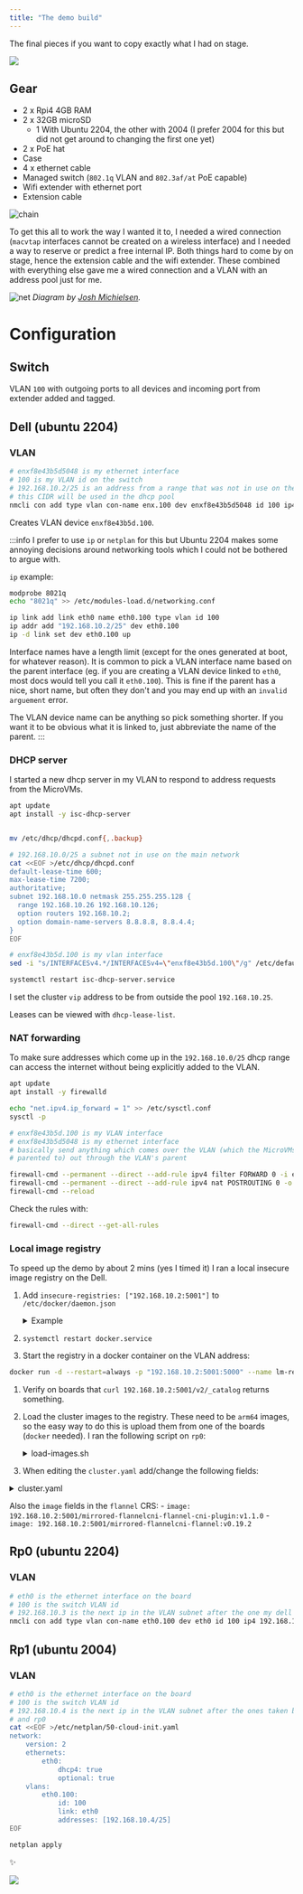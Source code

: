 ```yaml
---
title: "The demo build"
---
```


The final pieces if you want to copy exactly what I had on stage.

![](/img/IMG_1249.jpg)

## Gear

- 2 x Rpi4 4GB RAM
- 2 x 32GB microSD
  - 1 With Ubuntu 2204, the other with 2004 (I prefer 2004 for this but did not
    get around to changing the first one yet)
- 2 x PoE hat
- Case
- 4 x ethernet cable
- Managed switch (`802.1q` VLAN and `802.3af/at` PoE capable)
- Wifi extender with ethernet port
- Extension cable

![chain](/img/chain.jpg)

To get this all to work the way I wanted it to, I needed a wired connection (`macvtap`
interfaces cannot be created on a wireless interface) and I needed a way to reserve
or predict a free internal IP. Both things hard to come by on stage, hence
the extension cable and the wifi extender. These combined with everything else
gave me a wired connection and a VLAN with an address pool just for me.

![net](/img/net.png)
_Diagram by [Josh Michielsen](https://github.com/jmickey)._

# Configuration

## Switch

VLAN `100` with outgoing ports to all devices and incoming port from extender
added and tagged.

## Dell (ubuntu 2204)

### VLAN

```bash
# enxf8e43b5d5048 is my ethernet interface
# 100 is my VLAN id on the switch
# 192.168.10.2/25 is an address from a range that was not in use on the main network
# this CIDR will be used in the dhcp pool
nmcli con add type vlan con-name enx.100 dev enxf8e43b5d5048 id 100 ip4 192.168.10.2/25
```

Creates VLAN device `enxf8e43b5d.100`.

:::info
I prefer to use `ip` or `netplan` for this but Ubuntu 2204 makes some annoying
decisions around networking tools which I could not be bothered to argue with.

`ip` example:
```bash
modprobe 8021q
echo "8021q" >> /etc/modules-load.d/networking.conf

ip link add link eth0 name eth0.100 type vlan id 100
ip addr add "192.168.10.2/25" dev eth0.100
ip -d link set dev eth0.100 up
```

Interface names have a length limit (except for the ones generated at boot, for
whatever reason). It is common to pick a VLAN interface name based on the parent
interface (eg. if you are creating a VLAN device linked to `eth0`, most docs would
tell you call it `eth0.100`). This is fine if the parent has a nice, short name,
but often they don't and you may end up with an `invalid arguement` error.

The VLAN device name can be anything so pick something shorter. If you want it to
be obvious what it is linked to, just abbreviate the name of the parent.
:::

### DHCP server

I started a new dhcp server in my VLAN to respond to address requests from the MicroVMs.

```bash
apt update
apt install -y isc-dhcp-server


mv /etc/dhcp/dhcpd.conf{,.backup}

# 192.168.10.0/25 a subnet not in use on the main network
cat <<EOF >/etc/dhcp/dhcpd.conf
default-lease-time 600;
max-lease-time 7200;
authoritative;
subnet 192.168.10.0 netmask 255.255.255.128 {
  range 192.168.10.26 192.168.10.126;
  option routers 192.168.10.2;
  option domain-name-servers 8.8.8.8, 8.8.4.4;
}
EOF

# enxf8e43b5d.100 is my vlan interface
sed -i "s/INTERFACESv4.*/INTERFACESv4=\"enxf8e43b5d.100\"/g" /etc/default/isc-dhcp-server

systemctl restart isc-dhcp-server.service
```

I set the cluster `vip` address to be from outside the pool `192.168.10.25`.

Leases can be viewed with `dhcp-lease-list`.

### NAT forwarding

To make sure addresses which come up in the `192.168.10.0/25` dhcp range can access
the internet without being explicitly added to the VLAN.

```bash
apt update
apt install -y firewalld

echo "net.ipv4.ip_forward = 1" >> /etc/sysctl.conf
sysctl -p

# enxf8e43b5d.100 is my VLAN interface
# enxf8e43b5d5048 is my ethernet interface
# basically send anything which comes over the VLAN (which the MicroVMs will be
# parented to) out through the VLAN's parent

firewall-cmd --permanent --direct --add-rule ipv4 filter FORWARD 0 -i enxf8e43b5d.100 -o enxf8e43b5d5048 -j ACCEPT
firewall-cmd --permanent --direct --add-rule ipv4 nat POSTROUTING 0 -o enxf8e43b5d5048 -j MASQUERADE
firewall-cmd --reload
```

Check the rules with:

```bash
firewall-cmd --direct --get-all-rules
```

### Local image registry

To speed up the demo by about 2 mins (yes I timed it) I ran a local insecure image registry on the Dell.

1. Add `insecure-registries: ["192.168.10.2:5001"]` to `/etc/docker/daemon.json`

    <details><summary>Example</summary>

    ```json
    {
        "insecure-registries": ["192.168.10.2:5001"]
    }
    ```

    </details>
1. `systemctl restart docker.service`

1. Start the registry in a docker container on the VLAN address:

  ```bash
  docker run -d --restart=always -p "192.168.10.2:5001:5000" --name lm-reg registry:2
  ```

1. Verify on boards that `curl 192.168.10.2:5001/v2/_catalog` returns something.

1. Load the cluster images to the registry. These need to be `arm64` images, so the
  easy way to do this is upload them from one of the boards (`docker` needed).
  I ran the following script on `rp0`:

    <details><summary>load-images.sh</summary>

    ```bash
    #!/bin/bash

    REG_ADDRESS='192.168.10.2'
    REG_PORT='5001'

    configure_daemon() {
    	cat <<EOF >/etc/docker/daemon.json
    {
    	"insecure-registries": ["$REG_ADDRESS:$REG_PORT"]
    }
    EOF
      systemctl restart docker.service
    }

    load_image() {
      local image="$1"

      docker pull "$image"

      docker tag "$image" "${REG_ADDRESS}:${REG_PORT}/${image##*/}"
      docker push "${REG_ADDRESS}:${REG_PORT}/${image##*/}"
    }

    configure_daemon
    load_image "k8s.gcr.io/kube-apiserver:v1.21.14"
    load_image "k8s.gcr.io/kube-apiserver:v1.21.8"
    load_image "k8s.gcr.io/kube-controller-manager:v1.21.14"
    load_image "k8s.gcr.io/kube-controller-manager:v1.21.8"
    load_image "k8s.gcr.io/kube-scheduler:v1.21.14"
    load_image "k8s.gcr.io/kube-scheduler:v1.21.8"
    load_image "k8s.gcr.io/kube-proxy:v1.21.14"
    load_image "k8s.gcr.io/kube-proxy:v1.21.8"
    load_image "k8s.gcr.io/pause:3.4.1"
    load_image "k8s.gcr.io/pause:3.6"
    load_image "k8s.gcr.io/pause:3.2"
    load_image "k8s.gcr.io/etcd:3.4.13-0"
    load_image "k8s.gcr.io/coredns/coredns:v1.8.0"
    load_image "ghcr.io/kube-vip/kube-vip:v0.4.0"
    load_image "docker.io/rancher/mirrored-flannelcni-flannel-cni-plugin:v1.1.0"
    load_image "docker.io/rancher/mirrored-flannelcni-flannel:v0.19.2"
    ```

    </details>

1. When editing the `cluster.yaml` add/change the following fields:

  <details><summary>cluster.yaml</summary>

  ```yaml
  ---
  kind: KubeadmControlPlane
  spec:
    kubeadmConfigSpec:
      files:
        - path: /etc/containerd/config.toml
          content: |
            version = 2
            [plugins]
              [plugins."io.containerd.grpc.v1.cri"]
                sandbox_image = "192.168.10.2:5001/pause:3.2"
                [plugins."io.containerd.grpc.v1.cri".registry.mirrors]
                  [plugins."io.containerd.grpc.v1.cri".registry.mirrors."192.168.10.2:5001"]
                  endpoint = ["http://192.168.10.2:5001"]
                [plugins."io.containerd.grpc.v1.cri".registry.configs]
                  [plugins."io.containerd.grpc.v1.cri".registry.configs."192.168.10.2:5001".tls]
                    insecure_skip_verify = true
      clusterConfiguration:
        imageRepository: 192.168.10.2:5001
        etcd:
          local:
            imageRepository: 192.168.10.2:5001
      initConfiguration:
        nodeRegistration:
          kubeletExtraArgs:
            pod-infra-container-image: 192.168.10.2:5001/pause:3.2
      joinConfiguration:
        nodeRegistration:
          kubeletExtraArgs:
            pod-infra-container-image: 192.168.10.2:5001/pause:3.2
      preKubeadmCommands:
        - mkdir -p /etc/kubernetes/manifests && ctr images pull --plain-http=true
          192.168.10.2:5001/kube-vip:v0.4.0 && ctr run --rm --net-host 192.168.10.2:5001/kube-vip:v0.4.0
          vip /kube-vip manifest pod --arp --interface $(ip -4 -j route list default | jq -r .[0].dev)
          --address 192.168.10.25 --controlplane --leaderElection > /etc/kubernetes/manifests/kube-vip.yaml &&
          sed -i 's/ghcr.io\/kube-vip/192.168.10.2:5001/' /etc/kubernetes/manifests/kube-vip.yaml
  ---
  kind: KubeadmConfigTemplate
  spec:
    template:
      spec:
        files:
          - path: /etc/containerd/config.toml
            content: |
              version = 2
              [plugins]
                [plugins."io.containerd.grpc.v1.cri"]
                  sandbox_image = "192.168.10.2:5001/pause:3.2"
                  [plugins."io.containerd.grpc.v1.cri".registry.mirrors]
                    [plugins."io.containerd.grpc.v1.cri".registry.mirrors."192.168.10.2:5001"]
                    endpoint = ["http://192.168.10.2:5001"]
                  [plugins."io.containerd.grpc.v1.cri".registry.configs]
                    [plugins."io.containerd.grpc.v1.cri".registry.configs."192.168.10.2:5001".tls]
                      insecure_skip_verify = true
        joinConfiguration:
          nodeRegistration:
            kubeletExtraArgs:
              pod-infra-container-image: 192.168.10.2:5001/pause:3.2
  ```

  </details>

  Also the `image` fields in the `flannel` CRS:
    - `image: 192.168.10.2:5001/mirrored-flannelcni-flannel-cni-plugin:v1.1.0`
    - `image: 192.168.10.2:5001/mirrored-flannelcni-flannel:v0.19.2`
## Rp0 (ubuntu 2204)

### VLAN

```bash
# eth0 is the ethernet interface on the board
# 100 is the switch VLAN id
# 192.168.10.3 is the next ip in the VLAN subnet after the one my dell took
nmcli con add type vlan con-name eth0.100 dev eth0 id 100 ip4 192.168.10.3/25
```

## Rp1 (ubuntu 2004)

### VLAN

```bash
# eth0 is the ethernet interface on the board
# 100 is the switch VLAN id
# 192.168.10.4 is the next ip in the VLAN subnet after the ones taken by the dell
# and rp0
cat <<EOF >/etc/netplan/50-cloud-init.yaml
network:
	version: 2
	ethernets:
		eth0:
			dhcp4: true
			optional: true
	vlans:
		eth0.100:
			id: 100
			link: eth0
			addresses: [192.168.10.4/25]
EOF

netplan apply
```

:sparkles:

![](/img/IMG_1255.jpg)
